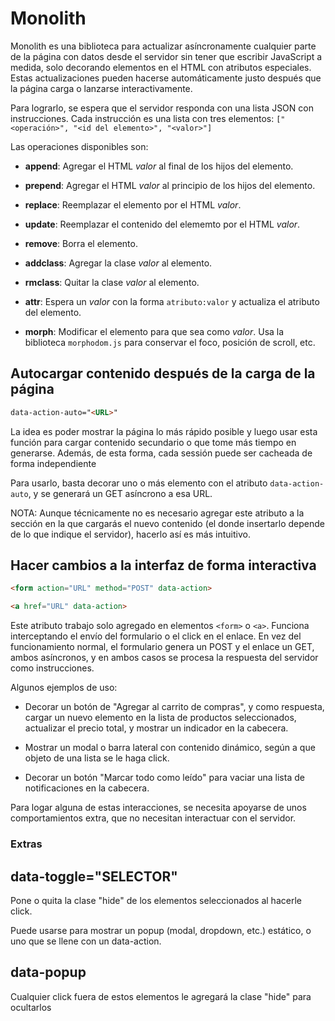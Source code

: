 # Monolith

Monolith es una biblioteca para actualizar asíncronamente cualquier parte de la página con datos desde el servidor sin tener que escribir JavaScript a medida, solo decorando elementos en el HTML con atributos especiales. Estas actualizaciones pueden hacerse automáticamente justo después que la página carga o lanzarse interactivamente.

Para lograrlo, se espera que el servidor responda con una lista JSON con instrucciones. Cada instrucción es una lista con tres elementos: `["<operación>", "<id del elemento>", "<valor>"]`

Las operaciones disponibles son:

- **append**:
    Agregar el HTML *valor* al final de los hijos del elemento.

- **prepend**:
    Agregar el HTML *valor* al principio de los hijos del elemento.

- **replace**:
    Reemplazar el elemento por el HTML *valor*.

- **update**:
    Reemplazar el contenido del elememto por el HTML *valor*.

- **remove**:
    Borra el elemento.

- **addclass**:
    Agregar la clase *valor* al elemento.

- **rmclass**:
    Quitar la clase *valor* al elemento.

- **attr**:
    Espera un *valor* con la forma `atributo:valor` y actualiza el atributo del elemento.

- **morph**:
    Modificar el elemento para que sea como *valor*. Usa la biblioteca `morphodom.js` para conservar
    el foco, posición de scroll, etc.


## Autocargar contenido después de la carga de la página

```html
data-action-auto="<URL>"
```

La idea es poder mostrar la página lo más rápido posible y luego usar esta función para cargar contenido secundario o que tome más tiempo en generarse. Además, de esta forma, cada sessión puede ser cacheada de forma independiente

Para usarlo, basta decorar uno o más elemento con el atributo `data-action-auto`, y se generará un GET asíncrono a esa URL.

NOTA: Aunque técnicamente no es necesario agregar este atributo a la sección en la que cargarás el nuevo contenido (el donde insertarlo depende de lo que indique el servidor), hacerlo así es más intuitivo.


## Hacer cambios a la interfaz de forma interactiva

```html
<form action="URL" method="POST" data-action>
```
```html
<a href="URL" data-action>
```

Este atributo trabajo solo agregado en elementos `<form>` o `<a>`. Funciona interceptando el envío del formulario o el click en el enlace. En vez del funcionamiento normal, el formulario genera un POST y el enlace un GET, ambos asíncronos, y en ambos casos se procesa la respuesta del servidor como instrucciones.

Algunos ejemplos de uso:

- Decorar un botón de "Agregar al carrito de compras", y como respuesta, cargar un nuevo elemento en la lista de productos seleccionados, actualizar el precio total, y mostrar un indicador en la cabecera.

- Mostrar un modal o barra lateral con contenido dinámico, según a que objeto de una lista se le haga click.

- Decorar un botón "Marcar todo como leído" para vaciar una lista de notificaciones en la cabecera.


Para logar alguna de estas interacciones, se necesita apoyarse de unos comportamientos extra, que no necesitan interactuar con el servidor.

### Extras

## data-toggle="SELECTOR"

Pone o quita la clase "hide" de los elementos seleccionados al hacerle click.

Puede usarse para mostrar un popup (modal, dropdown, etc.) estático, o uno que se llene con un data-action.

## data-popup

Cualquier click fuera de estos elementos le agregará la clase "hide" para ocultarlos

